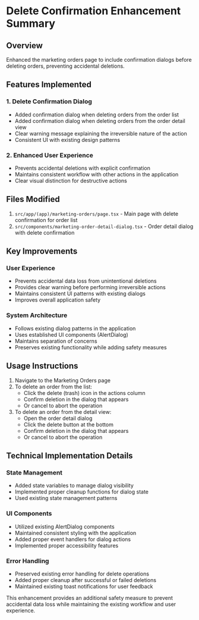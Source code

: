# Delete Confirmation Enhancement Summary

## Overview
Enhanced the marketing orders page to include confirmation dialogs before deleting orders, preventing accidental deletions.

## Features Implemented

### 1. Delete Confirmation Dialog
- Added confirmation dialog when deleting orders from the order list
- Added confirmation dialog when deleting orders from the order detail view
- Clear warning message explaining the irreversible nature of the action
- Consistent UI with existing design patterns

### 2. Enhanced User Experience
- Prevents accidental deletions with explicit confirmation
- Maintains consistent workflow with other actions in the application
- Clear visual distinction for destructive actions

## Files Modified

1. `src/app/(app)/marketing-orders/page.tsx` - Main page with delete confirmation for order list
2. `src/components/marketing-order-detail-dialog.tsx` - Order detail dialog with delete confirmation

## Key Improvements

### User Experience
- Prevents accidental data loss from unintentional deletions
- Provides clear warning before performing irreversible actions
- Maintains consistent UI patterns with existing dialogs
- Improves overall application safety

### System Architecture
- Follows existing dialog patterns in the application
- Uses established UI components (AlertDialog)
- Maintains separation of concerns
- Preserves existing functionality while adding safety measures

## Usage Instructions

1. Navigate to the Marketing Orders page
2. To delete an order from the list:
   - Click the delete (trash) icon in the actions column
   - Confirm deletion in the dialog that appears
   - Or cancel to abort the operation
3. To delete an order from the detail view:
   - Open the order detail dialog
   - Click the delete button at the bottom
   - Confirm deletion in the dialog that appears
   - Or cancel to abort the operation

## Technical Implementation Details

### State Management
- Added state variables to manage dialog visibility
- Implemented proper cleanup functions for dialog state
- Used existing state management patterns

### UI Components
- Utilized existing AlertDialog components
- Maintained consistent styling with the application
- Added proper event handlers for dialog actions
- Implemented proper accessibility features

### Error Handling
- Preserved existing error handling for delete operations
- Added proper cleanup after successful or failed deletions
- Maintained existing toast notifications for user feedback

This enhancement provides an additional safety measure to prevent accidental data loss while maintaining the existing workflow and user experience.